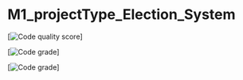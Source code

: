 # M1_projectType_Election_System
[![Code quality score](https://api.codiga.io/project/29860/score/svg)]

[![Code grade](https://api.codiga.io/project/29860/status/svg)]

[![Code grade](https://app.codacy.com/gh/nagasivaravuri/M1_Application_Election_System/dashboard)]
